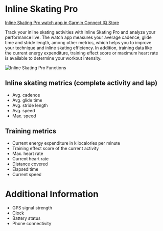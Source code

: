 # Inline Skating Pro
[Inline Skating Pro watch app in Garmin Connect IQ Store](https://apps.garmin.com/en-US/apps/cea740c8-57f8-4fbc-a32b-efc48ee964bc)



Track your inline skating activities with Inline Skating Pro and analyze your performance live. The watch app measures your average cadence, glide time and stride length, among other metrics, which helps you to improve your technique and inline skating efficiency. In addition, training data like the current energy expenditure, training effect score or maximum heart rate is available to determine your workout intensity.



![Inline Skating Pro Functions](https://github.com/Rodonex/Skating/blob/main/SkatingHero.png "App functions")



## Inline skating metrics (complete activity and lap) 
- Avg. cadence
- Avg. glide time
- Avg. stride length
- Avg. speed
- Max. speed

## Training metrics 
- Current energy expenditure in kilocalories per minute
- Training effect score of the current activity
- Max. heart rate
- Current heart rate
- Distance covered
- Elapsed time
- Current speed

# Additional Information
- GPS signal strength
- Clock
- Battery status
- Phone connectivity
